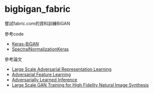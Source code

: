 # bigbigan_fabric

嘗試fabric.com的資料訓練BiGAN

參考code
- [Keras-BiGAN](https://github.com/manicman1999/Keras-BiGAN)
- [SpectralNormalizationKeras](https://github.com/IShengFang/SpectralNormalizationKeras)

參考論文
- [Large Scale Adversarial Representation Learning](https://arxiv.org/abs/1907.02544)
- [Adversarial Feature Learning](https://arxiv.org/abs/1605.09782)
- [Adversarially Learned Inference](https://arxiv.org/abs/1606.00704)
- [Large Scale GAN Training for High Fidelity Natural Image Synthesis](https://arxiv.org/pdf/1809.11096.pdf)
